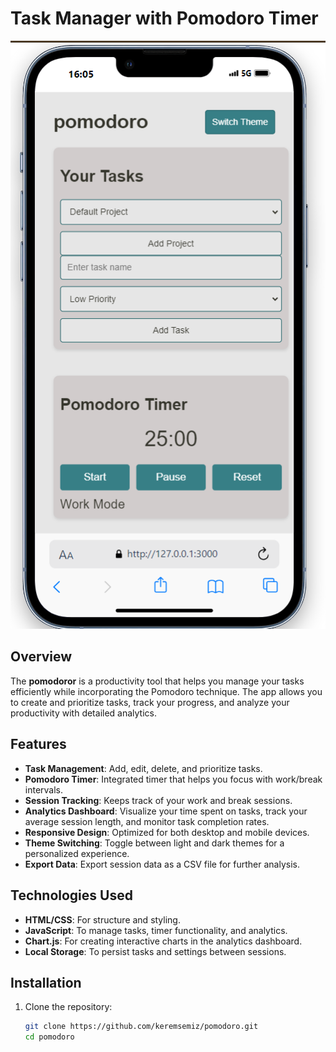 # Task Manager with Pomodoro Timer

![demo of pomodoro](image-1.png)

## Overview
The **pomodoror** is a productivity tool that helps you manage your tasks efficiently while incorporating the Pomodoro technique. The app allows you to create and prioritize tasks, track your progress, and analyze your productivity with detailed analytics.

## Features

- **Task Management**: Add, edit, delete, and prioritize tasks.
- **Pomodoro Timer**: Integrated timer that helps you focus with work/break intervals.
- **Session Tracking**: Keeps track of your work and break sessions.
- **Analytics Dashboard**: Visualize your time spent on tasks, track your average session length, and monitor task completion rates.
- **Responsive Design**: Optimized for both desktop and mobile devices.
- **Theme Switching**: Toggle between light and dark themes for a personalized experience.
- **Export Data**: Export session data as a CSV file for further analysis.

## Technologies Used

- **HTML/CSS**: For structure and styling.
- **JavaScript**: To manage tasks, timer functionality, and analytics.
- **Chart.js**: For creating interactive charts in the analytics dashboard.
- **Local Storage**: To persist tasks and settings between sessions.

## Installation

1. Clone the repository:
   ```bash
   git clone https://github.com/keremsemiz/pomodoro.git
   cd pomodoro
